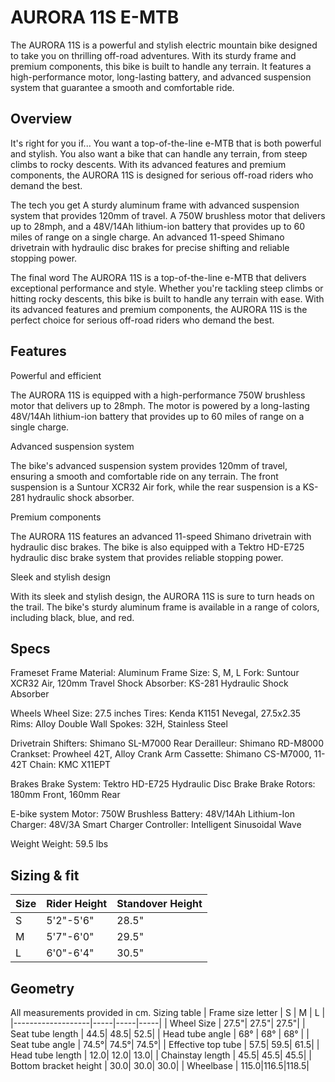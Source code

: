 # AURORA 11S E-MTB

The AURORA 11S is a powerful and stylish electric mountain bike designed to take you on thrilling off-road adventures. With its sturdy frame and premium components, this bike is built to handle any terrain. It features a high-performance motor, long-lasting battery, and advanced suspension system that guarantee a smooth and comfortable ride.
## Overview
It's right for you if...
You want a top-of-the-line e-MTB that is both powerful and stylish. You also want a bike that can handle any terrain, from steep climbs to rocky descents. With its advanced features and premium components, the AURORA 11S is designed for serious off-road riders who demand the best.

The tech you get
A sturdy aluminum frame with advanced suspension system that provides 120mm of travel. A 750W brushless motor that delivers up to 28mph, and a 48V/14Ah lithium-ion battery that provides up to 60 miles of range on a single charge. An advanced 11-speed Shimano drivetrain with hydraulic disc brakes for precise shifting and reliable stopping power. 

The final word
The AURORA 11S is a top-of-the-line e-MTB that delivers exceptional performance and style. Whether you're tackling steep climbs or hitting rocky descents, this bike is built to handle any terrain with ease. With its advanced features and premium components, the AURORA 11S is the perfect choice for serious off-road riders who demand the best.

## Features
Powerful and efficient

The AURORA 11S is equipped with a high-performance 750W brushless motor that delivers up to 28mph. The motor is powered by a long-lasting 48V/14Ah lithium-ion battery that provides up to 60 miles of range on a single charge.

Advanced suspension system

The bike's advanced suspension system provides 120mm of travel, ensuring a smooth and comfortable ride on any terrain. The front suspension is a Suntour XCR32 Air fork, while the rear suspension is a KS-281 hydraulic shock absorber.

Premium components

The AURORA 11S features an advanced 11-speed Shimano drivetrain with hydraulic disc brakes. The bike is also equipped with a Tektro HD-E725 hydraulic disc brake system that provides reliable stopping power.

Sleek and stylish design

With its sleek and stylish design, the AURORA 11S is sure to turn heads on the trail. The bike's sturdy aluminum frame is available in a range of colors, including black, blue, and red.

## Specs
Frameset
Frame Material: Aluminum
Frame Size: S, M, L
Fork: Suntour XCR32 Air, 120mm Travel
Shock Absorber: KS-281 Hydraulic Shock Absorber

Wheels
Wheel Size: 27.5 inches
Tires: Kenda K1151 Nevegal, 27.5x2.35
Rims: Alloy Double Wall
Spokes: 32H, Stainless Steel

Drivetrain
Shifters: Shimano SL-M7000
Rear Derailleur: Shimano RD-M8000
Crankset: Prowheel 42T, Alloy Crank Arm
Cassette: Shimano CS-M7000, 11-42T
Chain: KMC X11EPT

Brakes
Brake System: Tektro HD-E725 Hydraulic Disc Brake
Brake Rotors: 180mm Front, 160mm Rear

E-bike system
Motor: 750W Brushless
Battery: 48V/14Ah Lithium-Ion
Charger: 48V/3A Smart Charger
Controller: Intelligent Sinusoidal Wave

Weight
Weight: 59.5 lbs

## Sizing & fit
| Size | Rider Height | Standover Height |
|------|-------------|-----------------|
| S    | 5'2"-5'6"   | 28.5"           |
| M    | 5'7"-6'0"   | 29.5"           |
| L    | 6'0"-6'4"   | 30.5"           |

## Geometry
All measurements provided in cm.
Sizing table
| Frame size letter | S   | M   | L   |
|-------------------|-----|-----|-----|
| Wheel Size        | 27.5"| 27.5"| 27.5"|
| Seat tube length  | 44.5| 48.5| 52.5|
| Head tube angle   | 68° | 68° | 68° |
| Seat tube angle   | 74.5°| 74.5°| 74.5°|
| Effective top tube | 57.5| 59.5| 61.5|
| Head tube length  | 12.0| 12.0| 13.0|
| Chainstay length  | 45.5| 45.5| 45.5|
| Bottom bracket height | 30.0| 30.0| 30.0|
| Wheelbase         | 115.0|116.5|118.5|
